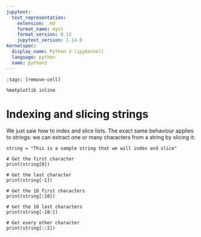 ```yaml
---
jupytext:
  text_representation:
    extension: .md
    format_name: myst
    format_version: 0.13
    jupytext_version: 1.14.0
kernelspec:
  display_name: Python 3 (ipykernel)
  language: python
  name: python3
---
```


```{code-cell} ipython3
:tags: [remove-cell]

%matplotlib inline
```


# Indexing and slicing strings

We just saw how to index and slice lists. The exact same behaviour applies to strings: we can extract one or many characters from a string by slicing it:

```{code-cell} ipython3
string = "This is a sample string that we will index and slice"

# Get the first character
print(string[0])

# Get the last character
print(string[-1])

# Get the 10 first characters
print(string[:10])

# Get the 10 last characters
print(string[-10:])

# Get every other character
print(string[::2])
```
